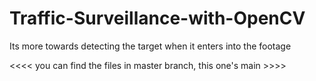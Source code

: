 # Traffic-Surveillance-with-OpenCV
Its more towards detecting the target when it enters into the footage

<<<<  you can find the files in master branch, this one's main  >>>>
